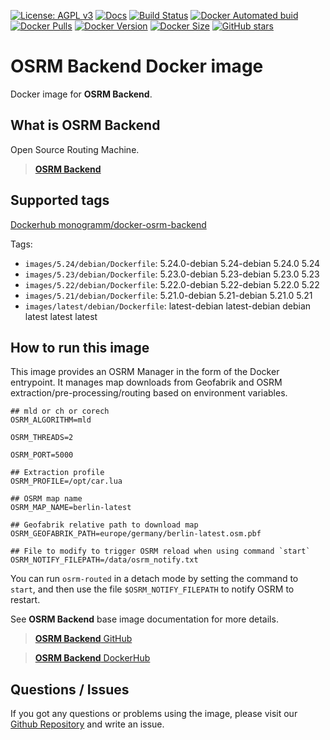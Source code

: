 [![License: AGPL v3][uri_license_image]][uri_license]
[![Docs](https://img.shields.io/badge/Docs-Github%20Pages-blue)](https://monogramm.github.io/osrm-backend/)
[![Build Status](https://travis-ci.org/Monogramm/docker-osrm-backend.svg)](https://travis-ci.org/Monogramm/docker-osrm-backend)
[![Docker Automated buid](https://img.shields.io/docker/cloud/build/monogramm/docker-osrm-backend.svg)](https://hub.docker.com/r/monogramm/docker-osrm-backend/)
[![Docker Pulls](https://img.shields.io/docker/pulls/monogramm/docker-osrm-backend.svg)](https://hub.docker.com/r/monogramm/docker-osrm-backend/)
[![Docker Version](https://images.microbadger.com/badges/version/monogramm/docker-osrm-backend.svg)](https://microbadger.com/images/monogramm/docker-osrm-backend)
[![Docker Size](https://images.microbadger.com/badges/image/monogramm/docker-osrm-backend.svg)](https://microbadger.com/images/monogramm/docker-osrm-backend)
[![GitHub stars](https://img.shields.io/github/stars/Monogramm/docker-osrm-backend?style=social)](https://github.com/Monogramm/docker-osrm-backend)

# **OSRM Backend** Docker image

Docker image for **OSRM Backend**.

## What is **OSRM Backend**

Open Source Routing Machine.

> [**OSRM Backend**](http://project-osrm.org/)

## Supported tags

[Dockerhub monogramm/docker-osrm-backend](https://hub.docker.com/r/monogramm/docker-osrm-backend/)

Tags:
-   `images/5.24/debian/Dockerfile`: 5.24.0-debian 5.24-debian 5.24.0 5.24 <!--+tags-->
-   `images/5.23/debian/Dockerfile`: 5.23.0-debian 5.23-debian 5.23.0 5.23 <!--+tags-->
-   `images/5.22/debian/Dockerfile`: 5.22.0-debian 5.22-debian 5.22.0 5.22 <!--+tags-->
-   `images/5.21/debian/Dockerfile`: 5.21.0-debian 5.21-debian 5.21.0 5.21 <!--+tags-->
-   `images/latest/debian/Dockerfile`: latest-debian latest-debian debian latest latest latest <!--+tags-->

## How to run this image

This image provides an OSRM Manager in the form of the Docker entrypoint.
It manages map downloads from Geofabrik and OSRM extraction/pre-processing/routing based on environment variables.

```shell
## mld or ch or corech
OSRM_ALGORITHM=mld

OSRM_THREADS=2

OSRM_PORT=5000

## Extraction profile
OSRM_PROFILE=/opt/car.lua

## OSRM map name
OSRM_MAP_NAME=berlin-latest

## Geofabrik relative path to download map
OSRM_GEOFABRIK_PATH=europe/germany/berlin-latest.osm.pbf

## File to modify to trigger OSRM reload when using command `start`
OSRM_NOTIFY_FILEPATH=/data/osrm_notify.txt
```

You can run `osrm-routed` in a detach mode by setting the command to `start`, and then use the file `$OSRM_NOTIFY_FILEPATH` to notify OSRM to restart.

See **OSRM Backend** base image documentation for more details.

> [**OSRM Backend** GitHub](https://github.com/Project-OSRM/osrm-backend)

> [**OSRM Backend** DockerHub](https://hub.docker.com/r/osrm/osrm-backend/)

## Questions / Issues

If you got any questions or problems using the image, please visit our [Github Repository](https://github.com/Monogramm/docker-osrm-backend) and write an issue.


[uri_license]: http://www.gnu.org/licenses/agpl.html

[uri_license_image]: https://img.shields.io/badge/License-AGPL%20v3-blue.svg
